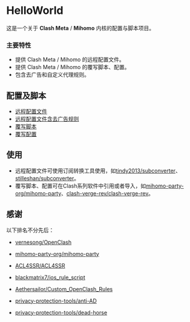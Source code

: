 # HelloWorld

这是一个关于 **Clash Meta** / **Mihomo** 内核的配置与脚本项目。

### 主要特性
- 提供 Clash Meta / Mihomo 的远程配置文件。
- 提供 Clash Meta / Mihomo  的覆写脚本、配置。
- 包含去广告和自定义代理规则。
  
## **配置及脚本**

- [远程配置文件](https://github.com/lamchey/HelloWorld/blob/main/Clash/Config/Clash_Config.ini)
- [远程配置文件含去广告规则](https://github.com/lamchey/HelloWorld/blob/main/Clash/Config/Clash_Config_AdBlock.ini)
- [覆写脚本](https://github.com/lamchey/HelloWorld/blob/main/Mihomo/JavaScript/JavaScript.js)
- [覆写配置](https://github.com/lamchey/HelloWorld/blob/main/Mihomo/YAML/Extend.yaml)

## **使用**
- 远程配置文件可使用订阅转换工具使用，如[tindy2013/subconverter](https://github.com/tindy2013/subconverter)、[stilleshan/subconverter](https://github.com/stilleshan/subconverter)。
- 覆写脚本、配置可在Clash系列软件中引用或者导入，如[mihomo-party-org/mihomo-party](https://github.com/mihomo-party-org/mihomo-party)、[clash-verge-rev/clash-verge-rev](https://github.com/clash-verge-rev/clash-verge-rev)。

## **感谢**

以下排名不分先后：

- [vernesong/OpenClash](https://github.com/vernesong/OpenClash)

- [mihomo-party-org/mihomo-party](https://github.com/mihomo-party-org/mihomo-party)

- [ACL4SSR/ACL4SSR](https://github.com/ACL4SSR/ACL4SSR)

- [blackmatrix7/ios_rule_script](https://github.com/blackmatrix7/ios_rule_script)

- [Aethersailor/Custom_OpenClash_Rules](https://github.com/Aethersailor/Custom_OpenClash_Rules)

- [privacy-protection-tools/anti-AD](https://github.com/privacy-protection-tools/anti-AD)

- [privacy-protection-tools/dead-horse](https://github.com/privacy-protection-tools/dead-horse)
